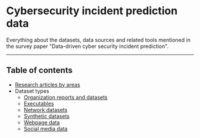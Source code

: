# Cybersecurity incident prediction data

Everything about the datasets, data sources and related tools mentioned in the survey paper "Data-driven cyber security incident prediction".

_ _ _

## Table of contents


* [Research articles by areas](./paper.html)
* Dataset types
  * [Organization reports and datasets](./organization.html)
  * [Executables](./executables.html)
  * [Network datasets](./network.html)
  * [Synthetic datasets](./synthetic.html)
  * [Webpage data](./webpage.html)
  * [Social media data](./social_media.html)
  
